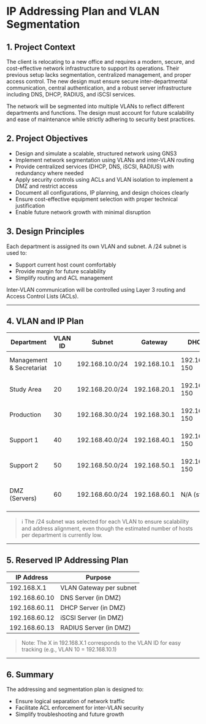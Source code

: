 # IP Addressing Plan and VLAN Segmentation

## 1. Project Context

The client is relocating to a new office and requires a modern, secure, and cost-effective network infrastructure to support its operations. Their previous setup lacks segmentation, centralized management, and proper access control. The new design must ensure secure inter-departmental communication, central authentication, and a robust server infrastructure including DNS, DHCP, RADIUS, and iSCSI services.

The network will be segmented into multiple VLANs to reflect different departments and functions. The design must account for future scalability and ease of maintenance while strictly adhering to security best practices.

## 2. Project Objectives

- Design and simulate a scalable, structured network using GNS3  
- Implement network segmentation using VLANs and inter-VLAN routing  
- Provide centralized services (DHCP, DNS, iSCSI, RADIUS) with redundancy where needed  
- Apply security controls using ACLs and VLAN isolation to implement a DMZ and restrict access  
- Document all configurations, IP planning, and design choices clearly  
- Ensure cost-effective equipment selection with proper technical justification  
- Enable future network growth with minimal disruption

## 3. Design Principles
Each department is assigned its own VLAN and subnet. A /24 subnet is used to:
- Support current host count comfortably
- Provide margin for future scalability
- Simplify routing and ACL management

Inter-VLAN communication will be controlled using Layer 3 routing and Access Control Lists (ACLs).

---

## 4. VLAN and IP Plan

| Department               | VLAN ID | Subnet          | Gateway        | DHCP Range         | Reserved IPs               |
|--------------------------|---------|-----------------|----------------|--------------------|----------------------------|
| Management & Secretariat | 10      | 192.168.10.0/24 | 192.168.10.1   | 192.168.10.100–150 | .1 (GW), .10–.20 static    |
| Study Area               | 20      | 192.168.20.0/24 | 192.168.20.1   | 192.168.20.100–150 | .1 (GW), .10–.20 static    |
| Production               | 30      | 192.168.30.0/24 | 192.168.30.1   | 192.168.30.100–150 | .1 (GW), .10–.20 static    |
| Support 1                | 40      | 192.168.40.0/24 | 192.168.40.1   | 192.168.40.100–150 | .1 (GW), .10–.20 static    |
| Support 2                | 50      | 192.168.50.0/24 | 192.168.50.1   | 192.168.50.100–150 | .1 (GW), .10–.20 static    |
| DMZ (Servers)            | 60      | 192.168.60.0/24 | 192.168.60.1   | N/A (static only)  | .10–.13 (DNS, DHCP, iSCSI) |

> ℹ️ The /24 subnet was selected for each VLAN to ensure scalability and address alignment, even though the estimated number of hosts per department is currently low.

---

## 5. Reserved IP Addressing Plan

| IP Address         | Purpose                      |
|--------------------|------------------------------|
| 192.168.X.1        | VLAN Gateway per subnet      |
| 192.168.60.10      | DNS Server (in DMZ)          |
| 192.168.60.11      | DHCP Server (in DMZ)         |
| 192.168.60.12      | iSCSI Server (in DMZ)        |
| 192.168.60.13      | RADIUS Server (in DMZ)       |

> Note: The X in 192.168.X.1 corresponds to the VLAN ID for easy tracking (e.g., VLAN 10 = 192.168.10.1)

---

## 6. Summary

The addressing and segmentation plan is designed to:
- Ensure logical separation of network traffic
- Facilitate ACL enforcement for inter-VLAN security
- Simplify troubleshooting and future growth